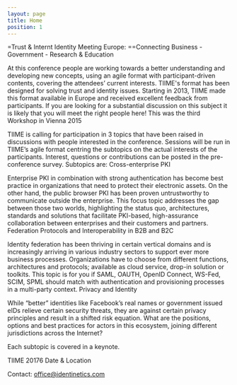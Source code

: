 ```yaml
---
layout: page
title: Home
position: 1
---
```



=Trust & Internt Identity Meeting Europe:
==Connecting Business - Government - Research & Education

At this conference people are working towards a better understanding and developing new concepts, using an agile format with participant-driven contents, covering the attendees’ current interests. TIIME's format has been designed for solving trust and identity issues. Starting in 2013, TIIME made this format available in Europe and received excellent feedback from participants. If you are looking for a substantial discussion on this subject it is likely that you will meet the right people here!
This was the third Workshop in Vienna 2015

TIIME is calling for participation in 3 topics that have been raised in discussions with people interested in the conference. Sessions will be run in TIIME’s agile format centring the subtopics on the actual interests of the participants. Interest, questions or contributions can be posted in the pre-conference survey. Subtopics are:
Cross-enterprise PKI

Enterprise PKI in combination with strong authentication has become best practice in organizations that need to protect their electronic assets. On the other hand, the public browser PKI has been proven untrustworthy to communicate outside the enterprise. This focus topic addresses the gap between those two worlds, highlighting the status quo, architectures, standards and solutions that facilitate PKI-based, high-assurance collaboration between enterprises and their customers and partners.
Federation Protocols and Interoperability in B2B and B2C

Identity federation has been thriving in certain vertical domains and is increasingly arriving in various industry sectors to support ever more business processes. Organizations have to choose from different functions, architectures and protocols; available as cloud service, drop-in solution or toolkits. This topic is for you if SAML, OAUTH, OpenID Connect, WS-Fed, SCIM, SPML should match with authentication and provisioning processes in a multi-party context.
Privacy and Identity

While “better” identities like Facebook’s real names or government issued eIDs relieve certain security threats, they are against certain privacy principles and result in a shifted risk equation. What are the positions, options and best practices for actors in this ecosystem, joining different jurisdictions across the Internet?

Each subtopic is covered in a keynote.

TIIME 20176 Date & Location

 


Contact: office@identinetics.com
